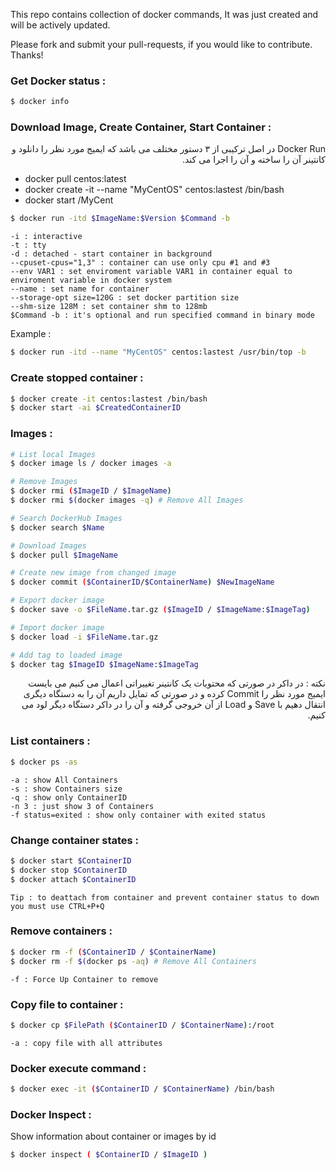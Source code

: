 
This repo contains collection of docker commands, It was just created and will be actively updated. 

Please fork and submit your pull-requests, if you would like to contribute. Thanks!

### Get Docker status :
```bash
$ docker info 
```

### Download Image, Create Container, Start Container : 

<div dir="rtl">
Docker Run در اصل ترکیبی از ۳ دستور مختلف می باشد که ایمیج مورد نظر را دانلود و کانتینر آن را ساخته و آن را اجرا می کند.
</div>

- docker pull centos:latest
- docker create -it --name "MyCentOS" centos:lastest /bin/bash
- docker start /MyCent

```bash
$ docker run -itd $ImageName:$Version $Command -b
```
```
-i : interactive
-t : tty
-d : detached - start container in background
--cpuset-cpus="1,3" : container can use only cpu #1 and #3
--env VAR1 : set enviroment variable VAR1 in container equal to enviroment variable in docker system
--name : set name for container
--storage-opt size=120G : set docker partition size
--shm-size 128M : set container shm to 128mb
$Command -b : it's optional and run specified command in binary mode
```
Example :
```bash
$ docker run -itd --name "MyCentOS" centos:lastest /usr/bin/top -b
```


### Create stopped container :
```bash
$ docker create -it centos:lastest /bin/bash
$ docker start -ai $CreatedContainerID
```

### Images :

```bash
# List local Images
$ docker image ls / docker images -a

# Remove Images
$ docker rmi ($ImageID / $ImageName)
$ docker rmi $(docker images -q) # Remove All Images

# Search DockerHub Images
$ docker search $Name

# Download Images
$ docker pull $ImageName

# Create new image from changed image
$ docker commit ($ContainerID/$ContainerName) $NewImageName

# Export docker image
$ docker save -o $FileName.tar.gz ($ImageID / $ImageName:$ImageTag)

# Import docker image
$ docker load -i $FileName.tar.gz

# Add tag to loaded image
$ docker tag $ImageID $ImageName:$ImageTag
```


<div dir="rtl">
نکته : در داکر در صورتی که محتویات یک کانتینر تغییراتی اعمال می کنیم می بایست ایمیج مورد نظر را Commit کرده و در صورتی که تمایل داریم آن را به دستگاه دیگری انتقال دهیم با Save و Load از آن خروجی گرفته و آن را در داکر دستگاه دیگر لود می کنیم.
</div>

### List containers :
```bash
$ docker ps -as
```
```
-a : show All Containers
-s : show Containers size
-q : show only ContainerID
-n 3 : just show 3 of Containers
-f status=exited : show only container with exited status
```

### Change container states :
```bash
$ docker start $ContainerID
$ docker stop $ContainerID
$ docker attach $ContainerID
```
```
Tip : to deattach from container and prevent container status to down you must use CTRL+P+Q
```

### Remove containers :
```bash
$ docker rm -f ($ContainerID / $ContainerName)
$ docker rm -f $(docker ps -aq) # Remove All Containers
```
```
-f : Force Up Container to remove
```

### Copy file to container :
```bash
$ docker cp $FilePath ($ContainerID / $ContainerName):/root
```
```
-a : copy file with all attributes
```

### Docker execute command :
```bash
$ docker exec -it ($ContainerID / $ContainerName) /bin/bash
```

### Docker Inspect :
Show information about container or images by id
```bash
$ docker inspect ( $ContainerID / $ImageID )
```